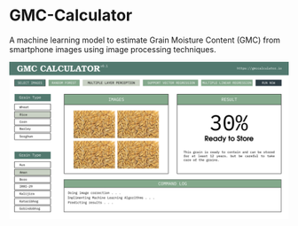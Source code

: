 # GMC-Calculator
A machine learning model to estimate Grain Moisture Content (GMC) from smartphone images using image processing techniques.

![UI Design](design_GMC_04.png)
